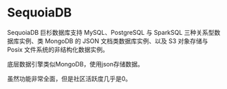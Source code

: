 # SequoiaDB

SequoiaDB 巨杉数据库支持 MySQL、PostgreSQL 与 SparkSQL 三种关系型数据库实例、类 MongoDB 的 JSON 文档类数据库实例、以及 S3 对象存储与 Posix 文件系统的非结构化数据实例。

底层数据引擎类似MongoDB，使用json存储数据。

虽然功能非常全面，但是社区活跃度几乎是0。